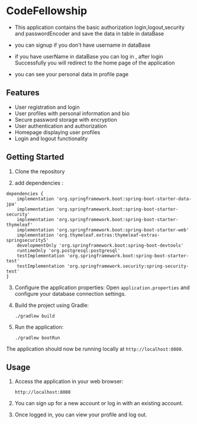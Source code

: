 # CodeFellowship

* This application contains the basic authorization login,logout,security and passwordEncoder and save the data in table in dataBase

* you can signup if you don't have username in dataBase

* if you have userName in dataBase you can log in , after login Successfully you will redirect to the home page of the application

* you can see your personal data in profile page

## Features

- User registration and login
- User profiles with personal information and bio
- Secure password storage with encryption
- User authentication and authorization
- Homepage displaying user profiles
- Login and logout functionality

## Getting Started

1. Clone the repository

2. add dependencies : 

```
dependencies {
	implementation 'org.springframework.boot:spring-boot-starter-data-jpa'
	implementation 'org.springframework.boot:spring-boot-starter-security'
	implementation 'org.springframework.boot:spring-boot-starter-thymeleaf'
	implementation 'org.springframework.boot:spring-boot-starter-web'
	implementation 'org.thymeleaf.extras:thymeleaf-extras-springsecurity5'
	developmentOnly 'org.springframework.boot:spring-boot-devtools'
	runtimeOnly 'org.postgresql:postgresql'
	testImplementation 'org.springframework.boot:spring-boot-starter-test'
	testImplementation 'org.springframework.security:spring-security-test'
}    
```

3. Configure the application properties: Open `application.properties` and configure your database connection settings.

4. Build the project using Gradle:

   ```
   ./gradlew build
   ```
   
5. Run the application:

   ```
   ./gradlew bootRun
   ```

The application should now be running locally at `http://localhost:8080`.

## Usage

1. Access the application in your web browser:

   ```
   http://localhost:8080
   ```

2. You can sign up for a new account or log in with an existing account.

3. Once logged in, you can view your profile and log out.

